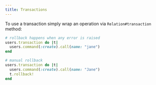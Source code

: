 ```yaml
---
title: Transactions
---
```


To use a transaction simply wrap an operation via `Relation#transaction` method:

``` ruby
# rollback happens when any error is raised
users.transaction do |t|
  users.command(:create).call(name: "jane")
end

# manual rollback
users.transaction do |t|
  users.command(:create).call(name: "Jane")
  t.rollback!
end
```

<!-- TODO restore when we have API docs again
## Learn more

* [api::rom-sql::SQL/Relation](#transaction)
-->
